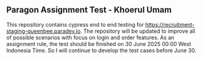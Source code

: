 ## Paragon Assignment Test - Khoerul Umam
This repository contains cypress end to end testing for https://recruitment-staging-queenbee.paradev.io. The repository will be updated to improve all of possible scenarios with focus on login and order features. As an assignment rule, the test should be finished on 30 June 2025 00:00 West Indonesia Time. So I will continue to develop the test cases before June 30.